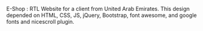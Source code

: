 E-Shop : RTL Website for a client from United Arab Emirates. This design depended on HTML, CSS, JS, jQuery, Bootstrap, font awesome, and google fonts and nicescroll plugin.
